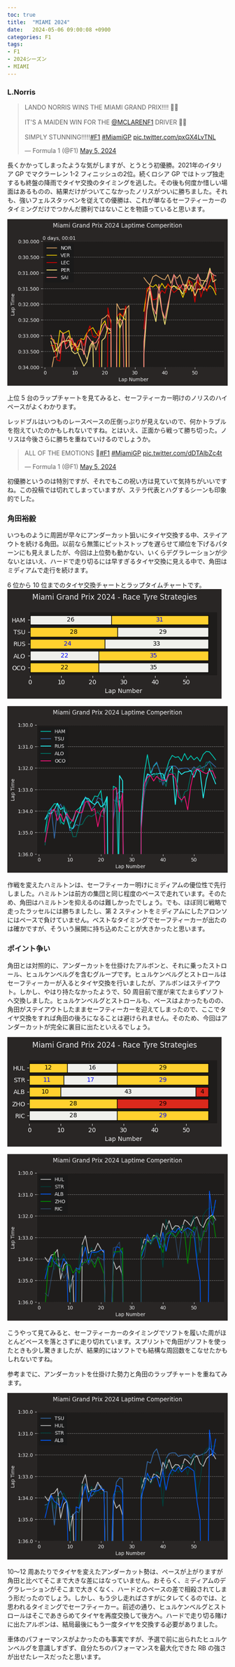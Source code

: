 ```yaml
---
toc: true
title:  "MIAMI 2024"
date:   2024-05-06 09:00:08 +0900
categories: F1
tags:
- F1
- 2024シーズン
- MIAMI
---
```

### L.Norris

<blockquote class="twitter-tweet"><p lang="en" dir="ltr">LANDO NORRIS WINS THE MIAMI GRAND PRIX!!!! 🧡🌴<br><br>IT&#39;S A MAIDEN WIN FOR THE <a href="https://twitter.com/McLarenF1?ref_src=twsrc%5Etfw">@MCLARENF1</a> DRIVER 🏁😱<br><br>SIMPLY STUNNING!!!!!<a href="https://twitter.com/hashtag/F1?src=hash&amp;ref_src=twsrc%5Etfw">#F1</a> <a href="https://twitter.com/hashtag/MiamiGP?src=hash&amp;ref_src=twsrc%5Etfw">#MiamiGP</a> <a href="https://t.co/pxGX4LvTNL">pic.twitter.com/pxGX4LvTNL</a></p>&mdash; Formula 1 (@F1) <a href="https://twitter.com/F1/status/1787234389186769144?ref_src=twsrc%5Etfw">May 5, 2024</a></blockquote> <script async src="https://platform.twitter.com/widgets.js" charset="utf-8"></script>

長くかかってしまったような気がしますが、とうとう初優勝。2021年のイタリア GP でマクラーレン 1-2 フィニッシュの2位。続くロシア GP ではトップ独走するも終盤の降雨でタイヤ交換のタイミングを逃した。その後も何度か惜しい場面はあるものの、結果だけがついてこなかったノリスがついに勝ちました。それも、強いフェルスタッペンを従えての優勝は、これが単なるセーフティーカーのタイミングだけでつかんだ勝利ではないことを物語っていると思います。

![chart-1][img02]

上位 5 台のラップチャートを見てみると、セーフティーカー明けのノリスのハイペースがよくわかります。

レッドブルはいつものレースペースの圧倒っぷりが見えないので、何かトラブルを抱えていたのかもしれないですね。とはいえ、正面から戦って勝ち切った。ノリスは今後さらに勝ちを重ねていけるのでしょうか。


<blockquote class="twitter-tweet"><p lang="en" dir="ltr">ALL OF THE EMOTIONS 🥹<a href="https://twitter.com/hashtag/F1?src=hash&amp;ref_src=twsrc%5Etfw">#F1</a> <a href="https://twitter.com/hashtag/MiamiGP?src=hash&amp;ref_src=twsrc%5Etfw">#MiamiGP</a> <a href="https://t.co/dDTAlbZc4t">pic.twitter.com/dDTAlbZc4t</a></p>&mdash; Formula 1 (@F1) <a href="https://twitter.com/F1/status/1787242415247577209?ref_src=twsrc%5Etfw">May 5, 2024</a></blockquote> <script async src="https://platform.twitter.com/widgets.js" charset="utf-8"></script>


初優勝というのは特別ですが、それでもこの祝い方は見ていて気持ちがいいですね。この投稿では切れてしまっていますが、ステラ代表とハグするシーンも印象的でした。


### 角田裕毅

いつものように周囲が早々にアンダーカット狙いにタイヤ交換する中、ステイアウトを続ける角田。以前なら無策にピットストップを遅らせて順位を下げるパターンにも見えましたが、今回は上位勢も動かない、いくらデグラレーションが少ないとはいえ、ハードで走り切るには早すぎるタイヤ交換に見える中で、角田はミディアムで走行を続けます。

6 位から 10 位までのタイヤ交換チャートとラップタイムチャートです。
![tyre-2][img11]

![chart-2][img12]

作戦を変えたハミルトンは、セーフティーカー明けにミディアムの優位性で先行しました。ハミルトンは前方の集団と同じ程度のペースで走れています。そのため、角田はハミルトンを抑えるのは難しかったでしょう。でも、ほぼ同じ戦略で走ったラッセルには勝ちましたし、第 2 スティントをミディアムにしたアロンソにはペースで負けていません。ベストなタイミングでセーフティーカーが出たのは確かですが、そういう展開に持ち込めたことが大きかったと思います。


### ポイント争い
角田とは対照的に、アンダーカットを仕掛けたアルボンと、それに乗ったストロール、ヒュルケンベルグを含むグループです。ヒュルケンベルグとストロールはセーフティーカーが入るとタイヤ交換を行いましたが、アルボンはステイアウト。しかし、やはり持たなかったようで、50 周目前で崖が来てたまらずソフトへ交換しました。ヒュルケンベルグとストロールも、ペースはよかったものの、角田がステイアウトしたままセーフティーカーを迎えてしまったので、ここでタイヤ交換をすれば角田の後ろになることは避けられません。そのため、今回はアンダーカットが完全に裏目に出たといえるでしょう。

![tyre-3][img21]

![chart-3][img22]

こうやって見てみると、セーフティーカーのタイミングでソフトを履いた周がほとんどペースを落とさずに走り切れています。スプリントで角田がソフトを使ったときも少し驚きましたが、結果的にはソフトでも結構な周回数をこなせたかもしれないですね。


参考までに、アンダーカットを仕掛けた勢力と角田のラップチャートを重ねてみます。

![chart-3a][img23]

10～12 周あたりでタイヤを変えたアンダーカット勢は、ペースが上がりますが角田と比べてそこまで大きな差にはなっていません。おそらく、ミディアムのデグラレーションがそこまで大きくなく、ハードとのペースの差で相殺されてしまう形だったのでしょう。しかし、もう少し走ればさすがにタレてくるのでは、と思われるタイミングでセーフティーカー。前述の通り、ヒュルケンベルグとストロールはそこであきらめてタイヤを再度交換して後方へ。ハードで走り切る賭けに出たアルボンは、結局最後にもう一度タイヤを交換する必要がありました。

車体のパフォーマンスがよかったのも事実ですが、予選で前に出られたヒュルケンベルグを意識しすぎず、自分たちのパフォーマンスを最大化できた RB の強さが出せたレースだったと思います。


[StrategyGuide]:https://www.formula1.com/en/latest/article/strategy-guide-what-are-the-possible-race-strategies-for-the-2024-chinese.7JAg6VQjbfaCZpxjAIl8lU

[img02]:/assets/images/2024/05/ss-20240506-02.png
[img11]:/assets/images/2024/05/ss-20240506-11.png
[img12]:/assets/images/2024/05/ss-20240506-12.png
[img21]:/assets/images/2024/05/ss-20240506-21.png
[img22]:/assets/images/2024/05/ss-20240506-22.png
[img23]:/assets/images/2024/05/ss-20240506-23.png
